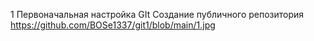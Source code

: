 1 Первоначальная настройка GIt
Создание публичного репозитория
https://github.com/BOSe1337/git1/blob/main/1.jpg
